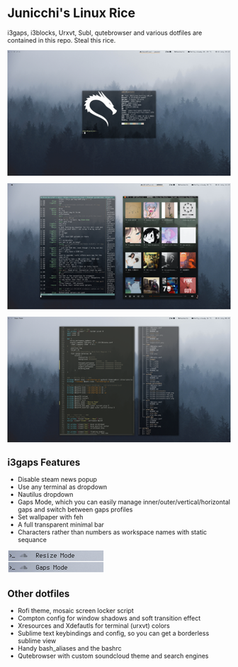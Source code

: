 # Junicchi's Linux Rice
i3gaps, i3blocks, Urxvt, Subl, qutebrowser and various dotfiles are contained in this repo. Steal this rice.

![Single](Screenshots/rice_1.png)

![Dual](Screenshots/rice_2.png)

![Dual2](Screenshots/rice_3.png)

## i3gaps Features
 - Disable steam news popup
 - Use any terminal as dropdown
 - Nautilus dropdown
 - Gaps Mode, which you can easily manage inner/outer/vertical/horizontal gaps and switch between gaps profiles
 - Set wallpaper with feh
 - A full transparent minimal bar
 - Characters rather than numbers as workspace names with static sequance

![Modes](Screenshots/modes.png)

## Other dotfiles
 - Rofi theme, mosaic screen locker script
 - Compton config for window shadows and soft transition effect
 - Xresources and Xdefautls for terminal (urxvt) colors
 - Sublime text keybindings and config, so you can get a borderless sublime view
 - Handy bash_aliases and the bashrc
 - Qutebrowser with custom soundcloud theme and search engines